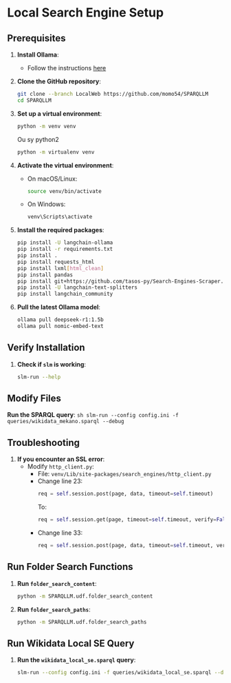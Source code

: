 # Local Search Engine Setup

## Prerequisites

1. **Install Ollama**:
    - Follow the instructions [here](https://ollama.com/download)

2. **Clone the GitHub repository**:
    ```sh
    git clone --branch LocalWeb https://github.com/momo54/SPARQLLM
    cd SPARQLLM
    ```

3. **Set up a virtual environment**:
    ```sh
    python -m venv venv
    ```
    Ou sy python2
   ```sh
   python -m virtualenv venv
   ```

5. **Activate the virtual environment**:
    - On macOS/Linux:
        ```sh
        source venv/bin/activate
        ```
    - On Windows:
        ```sh
        venv\Scripts\activate
        ```

6. **Install the required packages**:
    ```sh
    pip install -U langchain-ollama
    pip install -r requirements.txt
    pip install .
    pip install requests_html
    pip install lxml[html_clean]
    pip install pandas
    pip install git+https://github.com/tasos-py/Search-Engines-Scraper.git
    pip install -U langchain-text-splitters
    pip install langchain_community
    ```

7. **Pull the latest Ollama model**:
    ```sh
    ollama pull deepseek-r1:1.5b
    ollama pull nomic-embed-text
    ```

## Verify Installation

1. **Check if `slm` is working**:
    ```sh
    slm-run --help
    ```

## Modify Files

**Run the SPARQL query**:
    ```sh
    slm-run --config config.ini -f queries/wikidata_mekano.sparql --debug
    ```

## Troubleshooting

1. **If you encounter an SSL error**:
    - Modify `http_client.py`:
        - File: `venv/Lib/site-packages/search_engines/http_client.py`
        - Change line 23:
            ```python
            req = self.session.post(page, data, timeout=self.timeout)
            ```
          To:
            ```python
            req = self.session.get(page, timeout=self.timeout, verify=False)
            ```
        - Change line 33:
            ```python
            req = self.session.post(page, data, timeout=self.timeout, verify=False)
            ```

## Run Folder Search Functions

1. **Run `folder_search_content`**:
    ```sh
    python -m SPARQLLM.udf.folder_search_content
    ```

2. **Run `folder_search_paths`**:
    ```sh
    python -m SPARQLLM.udf.folder_search_paths
    ```

## Run Wikidata Local SE Query

1. **Run the `wikidata_local_se.sparql` query**:
    ```sh
    slm-run --config config.ini -f queries/wikidata_local_se.sparql --debug
    ```
